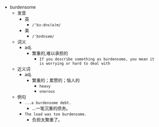 - burdensome
  - 发音
    - 英
      - `/'bɜːdns(ə)m/`
    - 美
      - `/'bɝdnsəm/`
  - 词义
    - adj.
      - 繁重的,难以承担的
        - `If you describe something as burdensome, you mean it is worrying or hard to deal with`
  - 近义词
    - adj.
      - 繁重的；累赘的；恼人的
        - `heavy`
        - `onerous`
  - 例句
    - `...a burdensome debt.`
      - …一笔沉重的债务。
    - `The load was too burdensome.`
      - 负担太繁重了。

